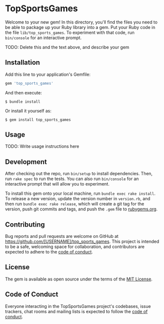 # TopSportsGames

Welcome to your new gem! In this directory, you'll find the files you need to be able to package up your Ruby library into a gem. Put your Ruby code in the file `lib/top_sports_games`. To experiment with that code, run `bin/console` for an interactive prompt.

TODO: Delete this and the text above, and describe your gem

## Installation

Add this line to your application's Gemfile:

```ruby
gem 'top_sports_games'
```

And then execute:

    $ bundle install

Or install it yourself as:

    $ gem install top_sports_games

## Usage

TODO: Write usage instructions here

## Development

After checking out the repo, run `bin/setup` to install dependencies. Then, run `rake spec` to run the tests. You can also run `bin/console` for an interactive prompt that will allow you to experiment.

To install this gem onto your local machine, run `bundle exec rake install`. To release a new version, update the version number in `version.rb`, and then run `bundle exec rake release`, which will create a git tag for the version, push git commits and tags, and push the `.gem` file to [rubygems.org](https://rubygems.org).

## Contributing

Bug reports and pull requests are welcome on GitHub at https://github.com/[USERNAME]/top_sports_games. This project is intended to be a safe, welcoming space for collaboration, and contributors are expected to adhere to the [code of conduct](https://github.com/[USERNAME]/top_sports_games/blob/master/CODE_OF_CONDUCT.md).


## License

The gem is available as open source under the terms of the [MIT License](https://opensource.org/licenses/MIT).

## Code of Conduct

Everyone interacting in the TopSportsGames project's codebases, issue trackers, chat rooms and mailing lists is expected to follow the [code of conduct](https://github.com/[USERNAME]/top_sports_games/blob/master/CODE_OF_CONDUCT.md).

